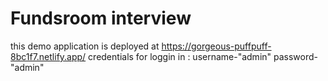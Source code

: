 # Fundsroom interview

this demo application is deployed at https://gorgeous-puffpuff-8bc1f7.netlify.app/
credentials for loggin in :
  username-"admin"
  password-"admin"
